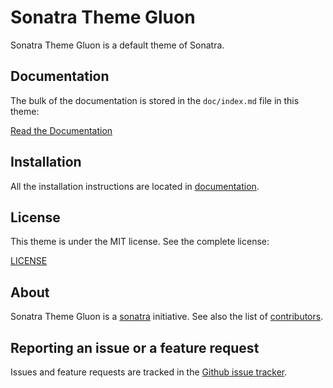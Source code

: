 Sonatra Theme Gluon
===================

Sonatra Theme Gluon is a default theme of Sonatra.

Documentation
-------------

The bulk of the documentation is stored in the `doc/index.md`
file in this theme:

[Read the Documentation](doc/index.md)

Installation
------------

All the installation instructions are located in [documentation](doc/index.md).

License
-------

This theme is under the MIT license. See the complete license:

[LICENSE](LICENSE)

About
-----

Sonatra Theme Gluon is a [sonatra](https://github.com/sonatra) initiative.
See also the list of [contributors](https://github.com/sonatra/sonatra-theme-gluon/graphs/contributors).

Reporting an issue or a feature request
---------------------------------------

Issues and feature requests are tracked in the [Github issue tracker](https://github.com/sonatra/sonatra-theme-gluon/issues).
